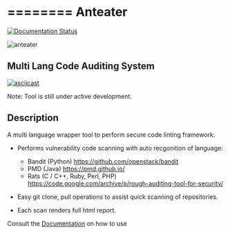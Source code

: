 ========
Anteater
========

[![Documentation Status](https://readthedocs.org/projects/anteater/badge/?version=latest)](http://anteater.readthedocs.io/en/latest/?badge=latest)

![anteater](http://i.imgur.com/BPvV3Gz.png)

Multi Lang Code Auditing System
-------------------------------

[![asciicast](https://asciinema.org/a/73c6c2clre155ph99ouhzejj1.png)](https://asciinema.org/a/73c6c2clre155ph99ouhzejj1)

Note: Tool is still under active development.

Description
-----------

A multi language wrapper tool to perform secure code linting framework.

* Performs vulnerability code scanning with auto recgonition of language:
    * Bandit (Python) https://github.com/openstack/bandit
    * PMD (Java) https://pmd.github.io/
    * Rats (C / C++, Ruby, Perl, PHP) https://code.google.com/archive/p/rough-auditing-tool-for-security/

* Easy git clone, pull operations to assist quick scanning of repositories.

* Each scan renders full html report.

Consult the [Documentation](http://anteater.readthedocs.io/en/latest/) on how to use
